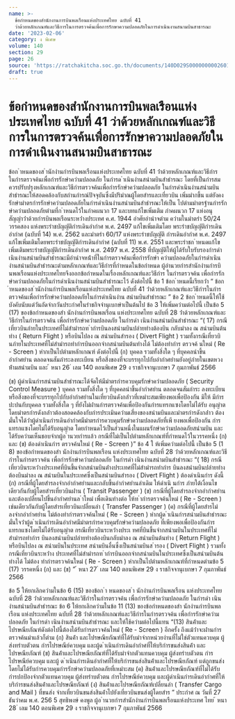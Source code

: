 ```yaml
---
name: >-
  ข้อกำหนดของสำนักงานการบินพลเรือนแห่งประเทศไทย ฉบับที่ 41
  ว่าด้วยหลักเกณฑ์และวิธีการในการตรวจค้นเพื่อการรักษาความปลอดภัยในการดำเนินงานสนามบินสาธารณะ
date: '2023-02-06'
category: ง พิเศษ
volume: 140
section: 29
page: 26
source: 'https://ratchakitcha.soc.go.th/documents/140D029S0000000002601.pdf'
draft: true
---
```


# ข้อกำหนดของสำนักงานการบินพลเรือนแห่งประเทศไทย ฉบับที่ 41 ว่าด้วยหลักเกณฑ์และวิธีการในการตรวจค้นเพื่อการรักษาความปลอดภัยในการดำเนินงานสนามบินสาธารณะ

ข้อก ําหนดของส ํานักงํานกํารบินพลเรือนแห่งประเทศไทย ฉบับที่ 41 ว่ําด้วยหลักเกณฑ์และวิธีกํารในกํารตรวจค้นเพื่อกํารรักษําควํามปลอดภัย ในกํารด ําเนินงํานสนํามบินสําธํารณะ โดยที่เป็นกํารสมควรปรับปรุงหลักเกณฑ์และวิธีกํารตรวจค้นเพื่อกํารรักษําควํามปลอดภัย ในกํารดําเนินงํานสนํามบินสําธํารณะให้สอดคล้องกับสถํานกํารณ์ปัจจุบันซึ่งมีปริมําณผู้โดยสํารและเที่ยวบิน เพิ่มมํากขึ้น แต่ยังคงรักษํามําตรกํารรักษําควํามปลอดภัยในกํารดําเนินงํานสนํามบินสําธํารณะให้เป็น ไปตํามมําตรฐํานกํารรักษําควํามปลอดภัยตํามที่ก ําหนดไว้ในภําคผนวก 17 และบทแก้ไขเพิ่มเติม ภําคผนวก 17 แห่งอนุสัญญําว่ําด้วยกํารบินพลเรือนระหว่ํางประเทศ ค.ศ. 1944 อําศัยอํานําจตําม ควํามในมําตรํา 50/24 วรรคสอง แห่งพระรําชบัญญัติกํารเดินอํากําศ พ.ศ. 2497 แก้ไขเพิ่มเติมโดย พระรําชบัญญัติกํารเดินอํากําศ (ฉบับที่ 14) พ.ศ. 2562 และมําตรํา 60/17 แห่งพระรําชบัญญัติ กํารเดินอํากําศ พ.ศ. 2497 แก้ไขเพิ่มเติมโดยพระรําชบัญญัติกํารเดินอํากําศ (ฉบับที่ 11) พ.ศ. 2551 และพระรําชก ําหนดแก้ไขเพิ่มเติมพระรําชบัญญัติกํารเดินอํากําศ พ.ศ. 2497 พ.ศ. 2558 ที่บัญญัติให้ผู้ได้รับใบรับรองกํารดําเนินงํานสนํามบินสําธํารณะมีอํานําจหน้ําที่ในกํารตรวจค้นเพื่อกํารรักษํา ควํามปลอดภัยในกํารดําเนินงํานสนํามบินสําธํารณะตํามหลักเกณฑ์และวิธีกํารที่กําหนดในข้อกําหนด ผู้อํานวยกํารสํานักงํานกํารบินพลเรือนแห่งประเทศไทยจึงออกข้อกําหนดในเรื่องหลักเกณฑ์และวิธีกําร ในกํารตรวจค้น เพื่อกํารรักษําควํามปลอดภัยในกํารดําเนินงํานสนํามบินสําธํารณะไว้ ดังต่อไปนี้ ข้อ 1 ข้อก ําหนดนี้เรียกว่ํา “ ข้อก ําหนดของส ํานักงํานกํารบินพลเรือนแห่งประเทศไทย ฉบับที่ 41 ว่ําด้วยหลักเกณฑ์และวิธีกํารในกํารตรวจค้นเพื่อกํารรักษําควํามปลอดภัยในกํารดําเนินงําน สนํามบินสําธํารณะ ” ข้อ 2 ข้อก ําหนดนี้ให้ใช้บังคับนับแต่วันถัดจํากวันประกําศในรําชกิจจํานุเบกษําเป็นต้นไป ข้อ 3 ให้เพิ่มควํามต่อไปนี้ เป็นข้อ 5 (17) ของข้อกําหนดของสํา นักงํานกํารบินพลเรือน แห่งประเทศไทย ฉบับที่ 28 ว่ําด้วยหลักเกณฑ์และวิธีกํารในกํารตรวจค้น เพื่อกํารรักษําควํามปลอดภัย ในกํารดํา เนินงํานสนํามบินสําธํารณะ “( 17) กรณีเที่ยวบินภํายในประเทศที่ไม่สํามํารถท ํากํารบินลงสนํามบินปลํายทํางต้องบิน กลับมําลง ณ สนํามบินต้นทําง ( Return Flight ) หรือบินไปลง ณ สนํามบินสํารอง ( Divert Flight ) รวมทั้งกรณีเที่ยวบินภํายในประเทศที่ไม่สํามํารถทํากํารบินออกจํากสนํามบินต้นทํางได้ ไม่ต้องทํากําร ตรวจค้ นใหม่ ( Re - Screen ) หํากเป็นไปตํามหลักเกณฑ์ ดังต่อไปนี้ (ก) บุคคล รวมทั้งสิ่งใด ๆ ที่บุคคลนําขึ้นอํากําศยําน ตลอดจนสัมภําระลงทะเบียน หรือสิ่งของที่จะบรรทุกไปกับอํากําศยํานยังอยู่ภํายในเขตหวงห้ํามสนํามบิน และ ้ หนา 26 ่ เลม 140 ตอนพิเศษ 29 ง ราชกิจจานุเบกษา 7 กุมภาพันธ์ 2566

(ข) ผู้ดําเนินกํารสนํามบินสําธํารณะได้จัดให้มีมําตรกํารควบคุมรักษําควํามปลอดภัย ( Security Control Measure ) บุคคล รวมทั้งสิ่งใด ๆ ที่บุคคลนําขึ้นอํากําศยําน ตลอดจนสัมภําระ ลงทะเบียนหรือสิ่งของที่จะบรรทุกไปกับอํากําศยํานในเที่ยวบินดังกล่ําวที่เหมําะสมเพียงพอเพื่อป้องกัน มิให้ มีกํารปะปนกับบุคคล รวมทั้งสิ่งใด ๆ ที่ยังไม่ผ่ํานกํารตรวจค้นเพื่อป้องกันกํารแทรกแซงโดยไม่ได้รับ อนุญําต โดยมําตรกํารดังกล่ําวต้องสอดคล้องกับกํารประเมินควํามเสี่ยงของสนํามบินและมําตรกํารดังกล่ําว ต้องมั่นใจได้ว่ําผู้ดําเนินกํารเดินอํากําศมีมําตรกํารควบคุมรักษําควํามปลอดภัยที่เพี ยงพอเพื่อป้องกัน กํารแทรกแซงโดยไม่ได้รับอนุญําต โดยกําหนดไว้เป็นส่วนหนึ่งในแผนรักษําควํามปลอดภัยสนํามบิน และได้รับควํามเห็นชอบจํากผู้อ ํานวยกํารแล้ว กรณีที่ไม่เป็นไปตํามหลักเกณฑ์ที่กําหนดไว้ในวรรคหนึ่ง (ก) และ (ข) ต้องดําเนินกําร ตรวจค้นใหม่ ( Re - Screen )” ข้อ 4 ใ ห้เพิ่มควํามต่อไปนี้ เป็นข้อ 5 (1 8) ของข้อกําหนดของสํา นักงํานกํารบินพลเรือน แห่งประเทศไทย ฉบับที่ 28 ว่ําด้วยหลักเกณฑ์และวิธีกํารในกํารตรวจค้น เพื่อกํารรักษําควํามปลอดภัย ในกํารดํา เนินงํานสนํามบินสําธํารณะ “( 18) กรณีเที่ยวบินระหว่ํางประเทศที่บินขึ้นจํากสนํามบินต่ํางประเทศที่ไม่สํามํารถทํากําร บินลงสนํามบินปลํายทํางต้องบินมําลง ณ สนํามบินในประเทศซึ่งเป็นสนํามบินสํารอง ( Divert Flight ) ต้องดําเนินกําร ดังนี้ (ก) กรณีที่ผู้โดยสํารลงจํากอํากําศยํานและกลับขึ้นอํากําศยํานลําเดิม ให้ดําเนิ นกําร ภํายใต้เงื่อนไขเดียวกันกับผู้โดยสํารเที่ยวบินผ่ําน ( Transit Passenger ) (ข) กรณีที่ผู้โดยสํารลงจํากอํากําศยํานและต้องเปลี่ยนไปขึ้นอํากําศยํานล ําใหม่ เพื่อเดินทํางต่อ ให้ท ํากํารตรวจค้นใหม่ ( Re - Screen ) เช่นเดียวกันกับผู้โดยสํารเที่ยวบินเปลี่ยนลํา ( Transfer Passenger ) (ค) กรณีที่ผู้โดยสํารไม่ลงจํากอํากําศยําน ไม่ต้องทํากํารตรวจค้นใหม่ ( Re - Screen ) หํากผู้ด ําเนินกํารสนํามบินสําธํารณะมั่นใจว่ําผู้ด ําเนินกํารเดินอํากําศมีมําตรกํารควบคุมรักษําควํามปลอดภัย ที่เพียงพอเพื่อป้องกันกํารแทรกแซงโดยไม่ได้รับอนุญําต กรณีเที่ยวบินระหว่ํางประเ ทศที่บินขึ้นจํากสนํามบินในประเทศที่ไม่สํามํารถทํากําร บินลงสนํามบินปลํายทํางต้องบินกลับมําลง ณ สนํามบินต้นทําง ( Return Flight ) หรือบินไปลง ณ สนํามบินในประเทศ สนํามบินอื่นซึ่งเป็นสนํามบินส ํารอง ( Divert Flight ) รวมทั้งกรณีเที่ยวบินระหว่ําง ประเทศที่ไม่สํามํารถท ํากํารบินออกจํากสนํามบินในประเทศซึ่งเป็นสนํามบินต้นทํางได้ ไม่ต้อง ทํากํารตรวจค้นใหม่ ( Re - Screen ) หํากเป็นไปตํามหลักเกณฑ์ที่กําหนดตํามข้อ 5 (17) วรรคหนึ่ง (ก) และ (ข) ” ้ หนา 27 ่ เลม 140 ตอนพิเศษ 29 ง ราชกิจจานุเบกษา 7 กุมภาพันธ์ 2566

ข้อ 5 ให้ยกเลิกควํามในข้อ 6 (15) ของข้อก ํา หนดของส ํา นักงํานกํารบินพลเรือน แห่งประเทศไทย ฉบับที่ 28 ว่ําด้วยหลักเกณฑ์และวิธีกํารในกํารตรวจค้น เพื่อกํารรักษําควํามปลอดภัย ในกํารดํา เนินงํานสนํามบินสําธํารณะ ข้อ 6 ให้ยกเลิกควํามในข้อ 11 (13) ของข้อกําหนดของสํา นักงํานกํารบินพลเรือน แห่งประเทศไทย ฉบับที่ 28 ว่ําด้วยหลักเกณฑ์และวิธีกํารในกํารตรวจค้น เพื่อกํารรักษําควํามปลอดภัย ในกํารดํา เนินงํานสนํามบินสําธํารณะ และให้ใช้ควํามต่อไปนี้แทน “(13) สินค้ําและไปรษณียภัณฑ์ดังต่อไปนี้ต้องได้รับกํารตรวจค้นใหม่ ( Re - Screen ) อีกครั้ง ถึงแม้ว่ําจะผ่ํานกํารตรวจค้นมําแล้วก็ตําม (ก) สินค้ํา และไปรษณียภัณฑ์ที่ได้รับมําจํากหน่วยงํานที่ไม่ใช่ตัวแทนควบคุม ผู้ส่งทรําบตัวตน กํารไปรษณีย์ควบคุม และผู้ด ําเนินกํารเดินอํากําศที่ให้บริกํารขนส่งสินค้ํา และไปรษณียภัณฑ์ (ข) สินค้ําและไปรษณียภัณฑ์ที่ได้รับมําจํากตัวแทนควบคุม ผู้ส่งทรําบตัวตน กํารไปรษณีย์ควบคุม และผู้ ด ําเนินกํารเดินอํากําศที่ให้บริกํารขนส่งสินค้ําและไปรษณียภัณฑ์ แต่ถูกขนส่งโดยไม่ได้รับกํารควบคุมกํารรักษําควํามปลอดภัยที่เหมําะสม (ค) สินค้ําและไปรษณียภัณฑ์ที่ไม่ได้รับกํารปกป้องจํากตัวแทนควบคุม ผู้ส่งทรําบตัวตน กํารไปรษณีย์ควบคุม และผู้ดําเนินกํารเดินอํากําศที่ให้บริกํารขนส่งสินค้ําและไปรษณียภัณฑ์ (ง) สินค้ําและไปรษณียภัณฑ์เปลี่ยนลํา ( Transfer Cargo and Mail ) ที่ขนส่ง จํากเที่ยวบินขนส่งสินค้ําไปยังเที่ยวบินขนส่งผู้โดยสําร ” ประกําศ ณ วันที่ 27 ธันวําคม พ.ศ. 256 5 สุทธิพงษ์ คงพูล ผู้อ ํานวยกํารสํานักงํานกํารบินพลเรือนแห่งประเทศ ไทย ้ หนา 28 ่ เลม 140 ตอนพิเศษ 29 ง ราชกิจจานุเบกษา 7 กุมภาพันธ์ 2566
